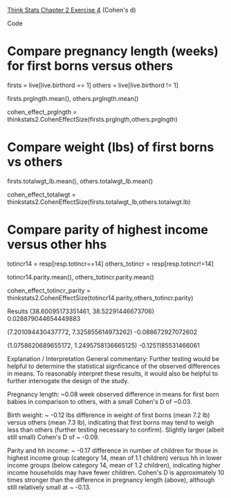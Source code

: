 [Think Stats Chapter 2 Exercise 4](http://greenteapress.com/thinkstats2/html/thinkstats2003.html#toc24) (Cohen's d)

Code

# Compare pregnancy length (weeks) for first borns versus others
firsts = live[live.birthord == 1]
others = live[live.birthord != 1]

firsts.prglngth.mean(), others.prglngth.mean()

cohen_effect_prglngth = thinkstats2.CohenEffectSize(firsts.prglngth,others.prglngth)

# Compare weight (lbs) of first borns vs others

firsts.totalwgt_lb.mean(), others.totalwgt_lb.mean()

cohen_effect_totalwgt = thinkstats2.CohenEffectSize(firsts.totalwgt_lb,others.totalwgt.lb)

# Compare parity of highest income versus other hhs
totincr14 = resp[resp.totincr==14]
others_totincr = resp[resp.totincr!=14]

totincr14.parity.mean(), others_totincr.parity.mean()

cohen_effect_totincr_parity = thinkstats2.CohenEffectSize(totincr14.parity,others_totincr.parity)

Results
(38.60095173351461, 38.52291446673706)
0.028879044654449883

(7.201094430437772, 7.325855614973262)
-0.088672927072602

(1.0758620689655172, 1.2495758136665125)
-0.1251185531466061

Explanation / Interpretation
General commentary: Further testing would be helpful to determine the statistical signficance of the observed differences in means. To reasonably interpret these results, it would also be helpful to further interrogate the design of the study.

Pregnancy length: ~0.08 week observed difference in means for first born babies in comparison to others, with a small Cohen's D of ~0.03. 

Birth weight: ~ -0.12 lbs difference in weight of first borns (mean 7.2 lb) versus others (mean 7.3 lb), indicating that first borns may tend to weigh less than others (further testing necessary to confirm). Slightly larger (albeit still small) Cohen's D of ~ -0.09. 

Parity and hh income: ~ -0.17 difference in number of children for those in highest income group (category 14, mean of 1.1 children) versus hh in lower income groups (below category 14, mean of 1.2 children), indicating higher income households may have fewer children. Cohen's D is approximately 10 times stronger than the difference in pregnancy length (above), although still relatively small at ~ -0.13.








